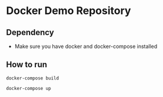 # Docker Demo Repository

## Dependency
- Make sure you have docker and docker-compose installed

## How to run

`docker-compose build`

`docker-compose up`
